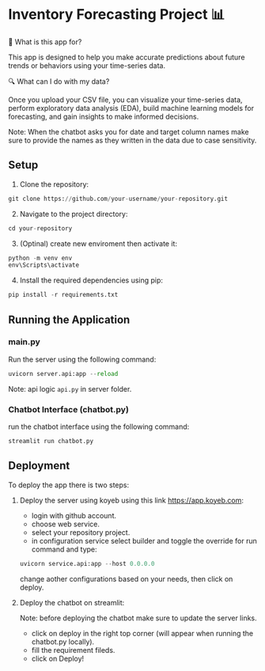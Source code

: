 
# Inventory Forecasting Project 📊

🚀 What is this app for?

This app is designed to help you make accurate predictions about future trends or behaviors using your time-series data.

🔍 What can I do with my data?

Once you upload your CSV file, you can visualize your time-series data, perform exploratory data analysis (EDA), build machine learning models for forecasting, and gain insights to make informed decisions.

Note: When the chatbot asks you for date and target column names make sure to provide the names as they written in the data due to case sensitivity.

## Setup
1. Clone the repository:
```python
git clone https://github.com/your-username/your-repository.git
```

2. Navigate to the project directory:
```python
cd your-repository
```

3. (Optinal) create new enviroment then activate it:
```python
python -m venv env
env\Scripts\activate
```

4. Install the required dependencies using pip:
```python
pip install -r requirements.txt
```

## Running the Application
### main.py
Run the server using the following command:
```python 
uvicorn server.api:app --reload
```
Note: api logic `api.py` in server folder.

### Chatbot Interface (chatbot.py)
run the chatbot interface using the following command:
```python
streamlit run chatbot.py
```

## Deployment
To deploy the app there is two steps:

1. Deploy the server using koyeb using this link https://app.koyeb.com:

     - login with github account.
     - choose web service.
     - select your repository project.
     - in configuration service select builder and toggle the override for run command and type: 
     ```python 
     uvicorn service.api:app --host 0.0.0.0
     ```
      change aother configurations based on your needs, then click on deploy.



2. Deploy the chatbot on streamlit:
   
    Note: before deploying the chatbot make sure to update the server links.

     - click on deploy in the right top corner (will appear when running the chatbot.py locally).
     - fill the requirement fileds.
     - click on Deploy! 







